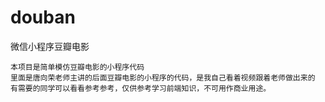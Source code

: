 # douban
微信小程序豆瓣电影
```text
本项目是简单模仿豆瓣电影的小程序代码
里面是唐向荣老师主讲的后面豆瓣电影的小程序的代码，是我自己看着视频跟着老师做出来的
有需要的同学可以看看参考参考，仅供参考学习前端知识，不可用作商业用途。

